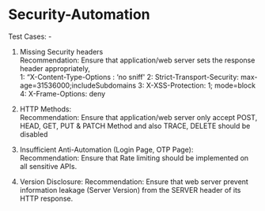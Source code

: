 # Security-Automation

Test Cases: -   

1. Missing Security headers  
Recommendation: Ensure that application/web server sets the response header appropriately,  
1: “X-Content-Type-Options : ‘no sniff' 
2: Strict-Transport-Security: max-age=31536000;includeSubdomains 
3: X-XSS-Protection: 1; mode=block 
4: X-Frame-Options: deny   

2. HTTP Methods:  
Recommendation: Ensure that application/web server only accept POST, HEAD, GET, PUT & PATCH Method and also TRACE, DELETE should be disabled  

3. Insufficient Anti-Automation (Login Page, OTP Page):  
Recommendation: Ensure that Rate limiting should be implemented on all sensitive APIs.  

4. Version Disclosure:  Recommendation: Ensure that web server prevent  information leakage (Server Version) from the SERVER header of its HTTP response.
